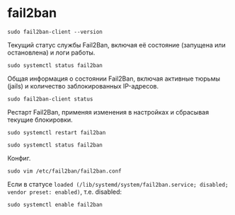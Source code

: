 # fail2ban

```shell
sudo fail2ban-client --version
```

Текущий статус службы Fail2Ban, включая её состояние (запущена или остановлена) и логи работы.

```shell
sudo systemctl status fail2ban
```

Общая информация о состоянии Fail2Ban, включая активные тюрьмы (jails) и количество заблокированных IP-адресов.

```shell
sudo fail2ban-client status
```

Рестарт Fail2Ban, применяя изменения в настройках и сбрасывая текущие блокировки.

```shell
sudo systemctl restart fail2ban
```

```shell
sudo systemctl status fail2ban
```

Конфиг.

```shell
sudo vim /etc/fail2ban/fail2ban.conf
```

Если в статусе `loaded (/lib/systemd/system/fail2ban.service; disabled; vendor preset: enabled)`, т.е. disabled:

```shell
sudo systemctl enable fail2ban
```
